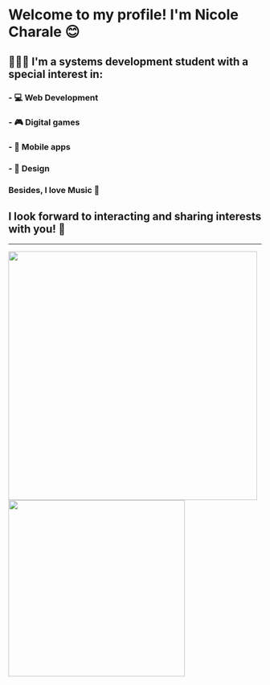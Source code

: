 # Welcome to my profile! I'm Nicole Charale 😊

## 👩🏻‍💻 I'm a **systems development student** with a special interest in:

### - 💻 Web Development
### - 🎮 Digital games
### - 📱 Mobile apps
### - 🎨 Design

### Besides, I love **Music** 🎵

## I look forward to interacting and sharing interests with you! 💙

<hr />

<div>
    <a href="https://github.com/nicolecharale">
    <img width="495em" src="https://github-readme-stats.vercel.app/api?username=nicolecharale&count_private=true&show_icons=true&title_color=F781D8&icon_color=04B4AE&bg_color=0B173B&text_color=58ACFA&border_color=58ACFA"/>
    <img width="351em" src="https://github-readme-stats.vercel.app/api/top-langs/?username=nicolecharale&layout=compact&title_color=F781D8&bg_color=0B173B&border_color=58ACFA&text_color=58ACFA"/>
</div>






